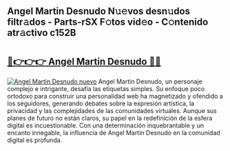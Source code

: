 ## Angel Martin Desnudo N𝚞𝚎vos desn𝚞dos filtr𝚊dos - Parts-rSX F𝚘tos vid𝚎o - C𝚘ntenido atr𝚊ctivo c152B

# <h2><a href="http://mba835b.tromn.icu/?c=Angel+Martin+Desnudo">🔗👉👉👉 Angel Martin Desnudo 🔗🔗</a></h2>

[![Angel Martin Desnudo nuevo](https://i.imgur.com/pEAQMta.gif)](http://mba835b.tromn.icu/?c=Angel+Martin+Desnudo)
Angel Martin Desnudo, un personaje complejo e intrigante, desafía las etiquetas simples. Su enfoque poco ortodoxo para construir una personalidad web ha magnetizado y ofendido a los seguidores, generando debates sobre la expresión artística, la privacidad y las complejidades de las comunidades virtuales. Aunque sus planes de futuro no están claros, su papel en la redefinición de la esfera digital es incuestionable. Con una determinación inquebrantable y un encanto innegable, la influencia de Angel Martin Desnudo en la comunidad digital es profunda.
